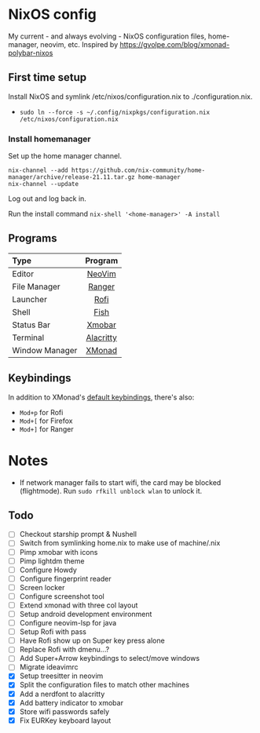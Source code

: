 # NixOS config

My current - and always evolving - NixOS configuration files, home-manager, neovim, etc.
Inspired by https://gvolpe.com/blog/xmonad-polybar-nixos


## First time setup

Install NixOS and symlink /etc/nixos/configuration.nix to ./configuration.nix.
  - `sudo ln --force -s ~/.config/nixpkgs/configuration.nix /etc/nixos/configuration.nix`

### Install homemanager
Set up the home manager channel.
```
nix-channel --add https://github.com/nix-community/home-manager/archive/release-21.11.tar.gz home-manager
nix-channel --update
```
Log out and log back in.

Run the install command
`nix-shell '<home-manager>' -A install`

## Programs

| Type           | Program      |
| :------------- | :----------: |
| Editor         | [NeoVim](https://neovim.io/) |
| File Manager   | [Ranger](https://ranger.github.io/) |
| Launcher       | [Rofi](https://github.com/davatorium/rofi) |
| Shell          | [Fish](https://fishshell.com/) |
| Status Bar     | [Xmobar](https://github.com/jaor/xmobar) |
| Terminal       | [Alacritty](https://github.com/alacritty/alacritty) |
| Window Manager | [XMonad](https://xmonad.org/) |


## Keybindings

In addition to XMonad's [default keybindings](https://xmonad.org/images/cheat/xmbindings.png),
there's also:

* `Mod+p` for Rofi
* `Mod+[` for Firefox
* `Mod+]` for Ranger

# Notes
- If network manager fails to start wifi, the card may be blocked (flightmode). Run `sudo rfkill unblock wlan` to unlock it.


## Todo

- [ ] Checkout starship prompt & Nushell
- [ ] Switch from symlinking home.nix to make use of machine/<hostname>.nix
- [ ] Pimp xmobar with icons
- [ ] Pimp lightdm theme
- [ ] Configure Howdy
- [ ] Configure fingerprint reader
- [ ] Screen locker
- [ ] Configure screenshot tool
- [ ] Extend xmonad with three col layout
- [ ] Setup android development environment
- [ ] Configure neovim-lsp for java
- [ ] Setup Rofi with pass
- [ ] Have Rofi show up on Super key press alone
- [ ] Replace Rofi with dmenu...?
- [ ] Add Super+Arrow keybindings to select/move windows
- [ ] Migrate ideavimrc
- [x] Setup treesitter in neovim
- [x] Split the configuration files to match other machines
- [x] Add a nerdfont to alacritty
- [x] Add battery indicator to xmobar
- [x] Store wifi passwords safely
- [x] Fix EURKey keyboard layout
